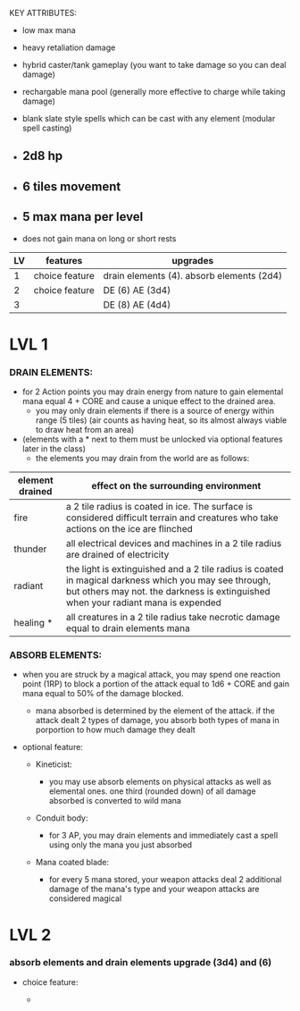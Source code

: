 
KEY ATTRIBUTES:
- low max mana
- heavy retaliation damage
- hybrid caster/tank gameplay (you want to take damage so you can deal damage)
- rechargable mana pool (generally more effective to charge while taking damage)
- blank slate style spells which can be cast with any element (modular spell casting)

- ## 2d8 hp

- ## 6 tiles movement

- ## 5 max mana per level

- does not gain mana on long or short rests

| LV | features | upgrades|
|---|---|---|
| 1 | choice feature | drain elements (4). absorb elements (2d4)|
| 2 | choice feature | DE (6) AE (3d4) |
| 3 | | DE (8) AE (4d4) |

# LVL 1

### DRAIN ELEMENTS:
- for 2 Action points you may drain energy from nature to gain elemental mana equal 4 + CORE and cause a unique effect to the drained area.
  - you may only drain elements if there is a source of energy within range (5 tiles) (air counts as having heat, so its almost always viable to draw heat from an area)
- (elements with a * next to them must be unlocked via optional features later in the class)
  - the elements you may drain from the world are as follows:

| element drained | effect on the surrounding environment |
|---|---|
| fire | a 2 tile radius is coated in ice. The surface is considered difficult terrain and creatures who take actions on the ice are flinched |
| thunder | all electrical devices and machines in a 2 tile radius are drained of electricity |
| radiant | the light is extinguished and a 2 tile radius is coated in magical darkness which you may see through, but others may not. the darkness is extinguished when your radiant mana is expended |
| healing * | all creatures in a 2 tile radius take necrotic damage equal to drain elements mana |

### ABSORB ELEMENTS: 

- when you are struck by a magical attack, you may spend one reaction point (1RP) to block a portion of the attack equal to 1d6 + CORE and gain mana equal to 50% of the damage blocked.
    - mana absorbed is determined by the element of the attack. if the attack dealt 2 types of damage, you absorb both types of mana in porportion to how much damage they dealt

- optional feature:
  
  - Kineticist:
    - you may use absorb elements on physical attacks as well as elemental ones. one third (rounded down) of all damage absorbed is converted to wild mana
  
  - Conduit body:
    - for 3 AP, you may drain elements and immediately cast a spell using only the mana you just absorbed

  - Mana coated blade:
    - for every 5 mana stored, your weapon attacks deal 2 additional damage of the mana's type and your weapon attacks are considered magical
   
# LVL 2

### absorb elements and drain elements upgrade (3d4) and (6)

- choice feature:

  -  


